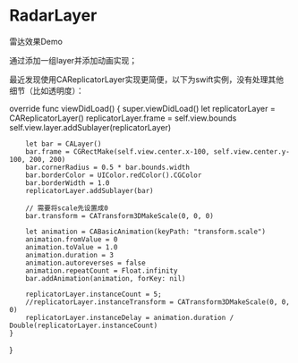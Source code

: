 # RadarLayer
雷达效果Demo

通过添加一组layer并添加动画实现；

最近发现使用CAReplicatorLayer实现更简便，以下为swift实例，没有处理其他细节（比如透明度）：

override func viewDidLoad() {
        super.viewDidLoad()
        let replicatorLayer = CAReplicatorLayer()
        replicatorLayer.frame = self.view.bounds
        self.view.layer.addSublayer(replicatorLayer)
        
        let bar = CALayer()
        bar.frame = CGRectMake(self.view.center.x-100, self.view.center.y-100, 200, 200)
        bar.cornerRadius = 0.5 * bar.bounds.width
        bar.borderColor = UIColor.redColor().CGColor
        bar.borderWidth = 1.0
        replicatorLayer.addSublayer(bar)
        
        // 需要将scale先设置成0
        bar.transform = CATransform3DMakeScale(0, 0, 0)
        
        let animation = CABasicAnimation(keyPath: "transform.scale")
        animation.fromValue = 0
        animation.toValue = 1.0
        animation.duration = 3
        animation.autoreverses = false
        animation.repeatCount = Float.infinity
        bar.addAnimation(animation, forKey: nil)
        
        replicatorLayer.instanceCount = 5;
        //replicatorLayer.instanceTransform = CATransform3DMakeScale(0, 0, 0)
        replicatorLayer.instanceDelay = animation.duration / Double(replicatorLayer.instanceCount)
    }
}


